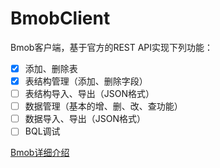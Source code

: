 # BmobClient

Bmob客户端，基于官方的REST API实现下列功能：
- [x] 添加、删除表
- [x] 表结构管理（添加、删除字段）
- [ ] 表结构导入、导出（JSON格式）
- [ ] 数据管理（基本的增、删、改、查功能）
- [ ] 数据导入、导出（JSON格式）
- [ ] BQL调试

[Bmob详细介绍](http://www.bmob.cn/)
